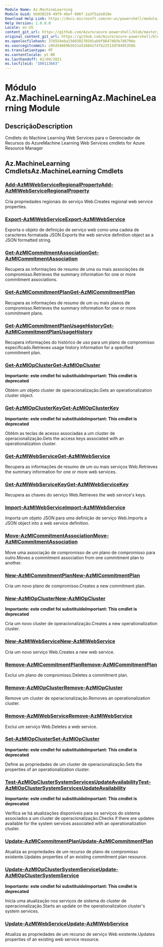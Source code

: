 ```yaml
---
Module Name: Az.MachineLearning
Module Guid: bb030259-49f9-46ef-806f-2a3f5a2e018e
Download Help Link: https://docs.microsoft.com/en-us/powershell/module/az.machinelearning
Help Version: 1.0.0.0
Locale: en-US
content_git_url: https://github.com/Azure/azure-powershell/blob/master/src/MachineLearning/MachineLearning/help/Az.MachineLearning.md
original_content_git_url: https://github.com/Azure/azure-powershell/blob/master/src/MachineLearning/MachineLearning/help/Az.MachineLearning.md
ms.openlocfilehash: 376554eba156838270191ab9f8847403b7d6798e
ms.sourcegitcommit: c05d3d669b5631e526841f47b22513d78495350b
ms.translationtype: MT
ms.contentlocale: pt-BR
ms.lasthandoff: 02/09/2021
ms.locfileid: "100113603"
---
```

# <span data-ttu-id="ffe21-101">Módulo Az.MachineLearning</span><span class="sxs-lookup"><span data-stu-id="ffe21-101">Az.MachineLearning Module</span></span>
## <span data-ttu-id="ffe21-102">Descrição</span><span class="sxs-lookup"><span data-stu-id="ffe21-102">Description</span></span>
<span data-ttu-id="ffe21-103">Cmdlets do Machine Learning Web Services para o Gerenciador de Recursos do Azure</span><span class="sxs-lookup"><span data-stu-id="ffe21-103">Machine Learning Web Services cmdlets for Azure Resource Manager</span></span>

## <span data-ttu-id="ffe21-104">Az.MachineLearning Cmdlets</span><span class="sxs-lookup"><span data-stu-id="ffe21-104">Az.MachineLearning Cmdlets</span></span>
### [<span data-ttu-id="ffe21-105">Add-AzMlWebServiceRegionalProperty</span><span class="sxs-lookup"><span data-stu-id="ffe21-105">Add-AzMlWebServiceRegionalProperty</span></span>](Add-AzMlWebServiceRegionalProperty.md)
<span data-ttu-id="ffe21-106">Cria propriedades regionais do serviço Web.</span><span class="sxs-lookup"><span data-stu-id="ffe21-106">Creates regional web service properties.</span></span>

### [<span data-ttu-id="ffe21-107">Export-AzMlWebService</span><span class="sxs-lookup"><span data-stu-id="ffe21-107">Export-AzMlWebService</span></span>](Export-AzMlWebService.md)
<span data-ttu-id="ffe21-108">Exporta o objeto de definição de serviço web como uma cadeia de caracteres formatada JSON.</span><span class="sxs-lookup"><span data-stu-id="ffe21-108">Exports the web service definition object as a JSON formatted string.</span></span>

### [<span data-ttu-id="ffe21-109">Get-AzMlCommitmentAssociation</span><span class="sxs-lookup"><span data-stu-id="ffe21-109">Get-AzMlCommitmentAssociation</span></span>](Get-AzMlCommitmentAssociation.md)
<span data-ttu-id="ffe21-110">Recupera as informações de resumo de uma ou mais associações de compromisso.</span><span class="sxs-lookup"><span data-stu-id="ffe21-110">Retrieves the summary information for one or more commitment associations.</span></span>

### [<span data-ttu-id="ffe21-111">Get-AzMlCommitmentPlan</span><span class="sxs-lookup"><span data-stu-id="ffe21-111">Get-AzMlCommitmentPlan</span></span>](Get-AzMlCommitmentPlan.md)
<span data-ttu-id="ffe21-112">Recupera as informações de resumo de um ou mais planos de compromisso.</span><span class="sxs-lookup"><span data-stu-id="ffe21-112">Retrieves the summary information for one or more commitment plans.</span></span>

### [<span data-ttu-id="ffe21-113">Get-AzMlCommitmentPlanUsageHistory</span><span class="sxs-lookup"><span data-stu-id="ffe21-113">Get-AzMlCommitmentPlanUsageHistory</span></span>](Get-AzMlCommitmentPlanUsageHistory.md)
<span data-ttu-id="ffe21-114">Recupera informações do histórico de uso para um plano de compromisso especificado.</span><span class="sxs-lookup"><span data-stu-id="ffe21-114">Retrieves usage history information for a specified commitment plan.</span></span>

### [<span data-ttu-id="ffe21-115">Get-AzMlOpCluster</span><span class="sxs-lookup"><span data-stu-id="ffe21-115">Get-AzMlOpCluster</span></span>](Get-AzMlOpCluster.md)
<span data-ttu-id="ffe21-116">**Importante: este cmdlet foi substituído**</span><span class="sxs-lookup"><span data-stu-id="ffe21-116">**Important: This cmdlet is deprecated**</span></span>

<span data-ttu-id="ffe21-117">Obtém um objeto cluster de operacionalização.</span><span class="sxs-lookup"><span data-stu-id="ffe21-117">Gets an operationalization cluster object.</span></span>

### [<span data-ttu-id="ffe21-118">Get-AzMlOpClusterKey</span><span class="sxs-lookup"><span data-stu-id="ffe21-118">Get-AzMlOpClusterKey</span></span>](Get-AzMlOpClusterKey.md)
<span data-ttu-id="ffe21-119">**Importante: este cmdlet foi substituído**</span><span class="sxs-lookup"><span data-stu-id="ffe21-119">**Important: This cmdlet is deprecated**</span></span>

<span data-ttu-id="ffe21-120">Obtém as teclas de acesso associadas a um cluster de operacionalização.</span><span class="sxs-lookup"><span data-stu-id="ffe21-120">Gets the access keys associated with an operationalization cluster.</span></span>

### [<span data-ttu-id="ffe21-121">Get-AzMlWebService</span><span class="sxs-lookup"><span data-stu-id="ffe21-121">Get-AzMlWebService</span></span>](Get-AzMlWebService.md)
<span data-ttu-id="ffe21-122">Recupera as informações de resumo de um ou mais serviços Web.</span><span class="sxs-lookup"><span data-stu-id="ffe21-122">Retrieves the summary information for one or more web services.</span></span>

### [<span data-ttu-id="ffe21-123">Get-AzMlWebServiceKey</span><span class="sxs-lookup"><span data-stu-id="ffe21-123">Get-AzMlWebServiceKey</span></span>](Get-AzMlWebServiceKey.md)
<span data-ttu-id="ffe21-124">Recupera as chaves do serviço Web.</span><span class="sxs-lookup"><span data-stu-id="ffe21-124">Retrieves the web service's keys.</span></span>

### [<span data-ttu-id="ffe21-125">Import-AzMlWebService</span><span class="sxs-lookup"><span data-stu-id="ffe21-125">Import-AzMlWebService</span></span>](Import-AzMlWebService.md)
<span data-ttu-id="ffe21-126">Importa um objeto JSON para uma definição de serviço Web.</span><span class="sxs-lookup"><span data-stu-id="ffe21-126">Imports a JSON object into a web service definition.</span></span>

### [<span data-ttu-id="ffe21-127">Move-AzMlCommitmentAssociation</span><span class="sxs-lookup"><span data-stu-id="ffe21-127">Move-AzMlCommitmentAssociation</span></span>](Move-AzMlCommitmentAssociation.md)
<span data-ttu-id="ffe21-128">Move uma associação de compromisso de um plano de compromisso para outro.</span><span class="sxs-lookup"><span data-stu-id="ffe21-128">Moves a commitment association from one commitment plan to another.</span></span>

### [<span data-ttu-id="ffe21-129">New-AzMlCommitmentPlan</span><span class="sxs-lookup"><span data-stu-id="ffe21-129">New-AzMlCommitmentPlan</span></span>](New-AzMlCommitmentPlan.md)
<span data-ttu-id="ffe21-130">Cria um novo plano de compromisso.</span><span class="sxs-lookup"><span data-stu-id="ffe21-130">Creates a new commitment plan.</span></span>

### [<span data-ttu-id="ffe21-131">New-AzMlOpCluster</span><span class="sxs-lookup"><span data-stu-id="ffe21-131">New-AzMlOpCluster</span></span>](New-AzMlOpCluster.md)
<span data-ttu-id="ffe21-132">**Importante: este cmdlet foi substituído**</span><span class="sxs-lookup"><span data-stu-id="ffe21-132">**Important: This cmdlet is deprecated**</span></span>

<span data-ttu-id="ffe21-133">Cria um novo cluster de operacionalização.</span><span class="sxs-lookup"><span data-stu-id="ffe21-133">Creates a new operationalization cluster.</span></span>

### [<span data-ttu-id="ffe21-134">New-AzMlWebService</span><span class="sxs-lookup"><span data-stu-id="ffe21-134">New-AzMlWebService</span></span>](New-AzMlWebService.md)
<span data-ttu-id="ffe21-135">Cria um novo serviço Web.</span><span class="sxs-lookup"><span data-stu-id="ffe21-135">Creates a new web service.</span></span>

### [<span data-ttu-id="ffe21-136">Remove-AzMlCommitmentPlan</span><span class="sxs-lookup"><span data-stu-id="ffe21-136">Remove-AzMlCommitmentPlan</span></span>](Remove-AzMlCommitmentPlan.md)
<span data-ttu-id="ffe21-137">Exclui um plano de compromisso.</span><span class="sxs-lookup"><span data-stu-id="ffe21-137">Deletes a commitment plan.</span></span>

### [<span data-ttu-id="ffe21-138">Remove-AzMlOpCluster</span><span class="sxs-lookup"><span data-stu-id="ffe21-138">Remove-AzMlOpCluster</span></span>](Remove-AzMlOpCluster.md)
<span data-ttu-id="ffe21-139">Remove um cluster de operacionalização.</span><span class="sxs-lookup"><span data-stu-id="ffe21-139">Removes an operationalization cluster.</span></span>

### [<span data-ttu-id="ffe21-140">Remove-AzMlWebService</span><span class="sxs-lookup"><span data-stu-id="ffe21-140">Remove-AzMlWebService</span></span>](Remove-AzMlWebService.md)
<span data-ttu-id="ffe21-141">Exclui um serviço Web.</span><span class="sxs-lookup"><span data-stu-id="ffe21-141">Deletes a web service.</span></span>

### [<span data-ttu-id="ffe21-142">Set-AzMlOpCluster</span><span class="sxs-lookup"><span data-stu-id="ffe21-142">Set-AzMlOpCluster</span></span>](Set-AzMlOpCluster.md)
<span data-ttu-id="ffe21-143">**Importante: este cmdlet foi substituído**</span><span class="sxs-lookup"><span data-stu-id="ffe21-143">**Important: This cmdlet is deprecated**</span></span>

<span data-ttu-id="ffe21-144">Define as propriedades de um cluster de operacionalização.</span><span class="sxs-lookup"><span data-stu-id="ffe21-144">Sets the properties of an operationalization cluster.</span></span>

### [<span data-ttu-id="ffe21-145">Test-AzMlOpClusterSystemServicesUpdateAvailability</span><span class="sxs-lookup"><span data-stu-id="ffe21-145">Test-AzMlOpClusterSystemServicesUpdateAvailability</span></span>](Test-AzMlOpClusterSystemServicesUpdateAvailability.md)
<span data-ttu-id="ffe21-146">**Importante: este cmdlet foi substituído**</span><span class="sxs-lookup"><span data-stu-id="ffe21-146">**Important: This cmdlet is deprecated**</span></span>

<span data-ttu-id="ffe21-147">Verifica se há atualizações disponíveis para os serviços do sistema associados a um cluster de operacionalização.</span><span class="sxs-lookup"><span data-stu-id="ffe21-147">Checks if there are updates available for the system services associated with an operationalization cluster.</span></span>

### [<span data-ttu-id="ffe21-148">Update-AzMlCommitmentPlan</span><span class="sxs-lookup"><span data-stu-id="ffe21-148">Update-AzMlCommitmentPlan</span></span>](Update-AzMlCommitmentPlan.md)
<span data-ttu-id="ffe21-149">Atualiza as propriedades de um recurso de plano de compromisso existente.</span><span class="sxs-lookup"><span data-stu-id="ffe21-149">Updates properties of an existing commitment plan resource.</span></span>

### [<span data-ttu-id="ffe21-150">Update-AzMlOpClusterSystemService</span><span class="sxs-lookup"><span data-stu-id="ffe21-150">Update-AzMlOpClusterSystemService</span></span>](Update-AzMlOpClusterSystemService.md)
<span data-ttu-id="ffe21-151">**Importante: este cmdlet foi substituído**</span><span class="sxs-lookup"><span data-stu-id="ffe21-151">**Important: This cmdlet is deprecated**</span></span>

<span data-ttu-id="ffe21-152">Inicia uma atualização nos serviços de sistema do cluster de operacionalização.</span><span class="sxs-lookup"><span data-stu-id="ffe21-152">Starts an update on the operationalization cluster's system services.</span></span>

### [<span data-ttu-id="ffe21-153">Update-AzMlWebService</span><span class="sxs-lookup"><span data-stu-id="ffe21-153">Update-AzMlWebService</span></span>](Update-AzMlWebService.md)
<span data-ttu-id="ffe21-154">Atualiza as propriedades de um recurso de serviço Web existente.</span><span class="sxs-lookup"><span data-stu-id="ffe21-154">Updates properties of an existing web service resource.</span></span>

